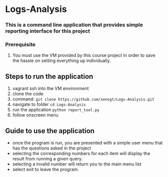 # Logs-Analysis

### This is a command line application that provides simple reporting interface for this project

### Prerequisite
1. You must use the VM provided by this course project in order to save the hassle on setting everything up individually.

## Steps to run the application
1. vagrant ssh into the VM environment
2. clone the code 
  1. command: `git clone https://github.com/xenogt/Logs-Analysis.git`
3. navigate to folder `cd Logs-Analysis`
4. run the application `python report_tool.py`
5. follow onscreen menu

## Guide to use the application
- once the program is run, you are presented with a simple user menu that has the questions asked in the project
- selecting the corresponding numbers for each item will display the result from running a given query.
- selecting a invalid number will return you to the main menu list
- select exit to leave the program.